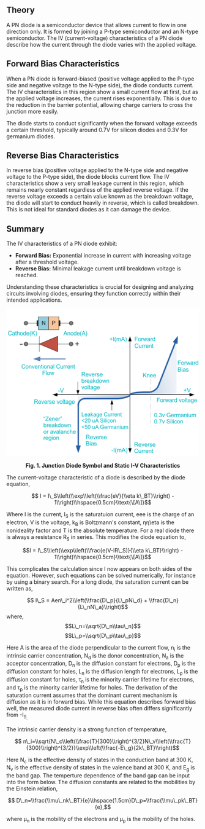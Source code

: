 ## Theory
A PN diode is a semiconductor device that allows current to flow in one direction only. It is formed by joining a P-type semiconductor and an N-type semiconductor. The IV (current-voltage) characteristics of a PN diode describe how the current through the diode varies with the applied voltage.

Forward Bias Characteristics
----------------------------

When a PN diode is forward-biased (positive voltage applied to the P-type side and negative voltage to the N-type side), the diode conducts current. The IV characteristics in this region show a small current flow at first, but as the applied voltage increases, the current rises exponentially. This is due to the reduction in the barrier potential, allowing charge carriers to cross the junction more easily.

The diode starts to conduct significantly when the forward voltage exceeds a certain threshold, typically around 0.7V for silicon diodes and 0.3V for germanium diodes.

Reverse Bias Characteristics
----------------------------

In reverse bias (positive voltage applied to the N-type side and negative voltage to the P-type side), the diode blocks current flow. The IV characteristics show a very small leakage current in this region, which remains nearly constant regardless of the applied reverse voltage. If the reverse voltage exceeds a certain value known as the breakdown voltage, the diode will start to conduct heavily in reverse, which is called breakdown. This is not ideal for standard diodes as it can damage the device.

Summary
-------

The IV characteristics of a PN diode exhibit:

*   **Forward Bias:** Exponential increase in current with increasing voltage after a threshold voltage.
*   **Reverse Bias:** Minimal leakage current until breakdown voltage is reached.

Understanding these characteristics is crucial for designing and analyzing circuits involving diodes, ensuring they function correctly within their intended applications.
<div align="center">
<img src="images/FET.png"/>

**Fig. 1. Junction Diode Symbol and Static I-V Characteristics**
</div>


  

The current-voltage characteristic of a diode is described by the diode equation,

$$ I = I\_S\\left(\\exp\\left(\\frac{eV}{\\eta k\_BT}\\right) - 1\\right)\\hspace{0.5cm}\\text{\[A\]}$$

Where I is the current, I<sub>S</sub> is the saturatuion current, eee is the charge of an electron, V is the voltage, k<sub>B</sub> is Boltzmann's constant, ηη\\eta is the nonideality factor and T is the absolute temperature. For a real diode there is always a resistance R<sub>S</sub> in series. This modifies the diode equation to,

$$I = I\_S\\left(\\exp\\left(\\frac{e(V-IR\_S)}{\\eta k\_BT}\\right) - 1\\right)\\hspace{0.5cm}\\text{\[A\]}$$

This complicates the calculation since I now appears on both sides of the equation. However, such equations can be solved numerically, for instance by using a binary search. For a long diode, the saturation current can be written as,

$$ I\_S = Aen\_i^2\\left(\\frac{D\_p}{L\_pN\_d} + \\frac{D\_n}{L\_nN\_a}\\right)$$
where,
$$L\_n=\\sqrt{D\_n\\tau\_n}$$
$$L\_p=\\sqrt{D\_p\\tau\_p}$$

Here A is the area of the diode perpendicular to the current flow, n<sub>i</sub> is the intrinsic carrier concentration, N<sub>d</sub> is the donor concentration, N<sub>a</sub> is the acceptor concentration, D<sub>n</sub> is the diffusion constant for electrons, D<sub>p</sub> is the diffusion constant for holes, L<sub>n</sub> is the diffusion length for electrons, L<sub>p</sub> is the diffusion constant for holes, &tau;<sub>n</sub> is the minority carrier lifetime for electrons, and &tau;<sub>p</sub> is the minority carrier lifetime for holes. The derivation of the saturation current assumes that the dominant current mechanism is diffusion as it is in forward bias. While this equation describes forward bias well, the measured diode current in reverse bias often differs significantly from -I<sub>S<sub>.

The intrinsic carrier density is a strong function of temperature,

$$ n\_i=\\sqrt{N\_c\\left(\\frac{T}{300}\\right)^{3/2}N\_v\\left(\\frac{T}{300}\\right)^{3/2}}\\exp\\left(\\frac{-E\_g}{2k\_BT}\\right)$$

Here N<sub>c</sub> is the effective density of states in the conduction band at 300 K, N<sub>v</sub> is the effective density of states in the valence band at 300 K, and E<sub>g</sub> is the band gap. The temperture dependence of the band gap can be input into the form below. The diffusion constants are related to the mobilities by the Einstein relation,

$$ D\_n=\\frac{\\mu\_nk\_BT}{e}\\hspace{1.5cm}D\_p=\\frac{\\mu\_pk\_BT}{e},$$

where  μ<sub>n</sub> is the mobility of the electrons and  μ<sub>p</sub> is the mobility of the holes.
 <script id="MathJax-script" async src="https://cdn.jsdelivr.net/npm/mathjax@3.2.2/es5/tex-mml-chtml.js"></script>    
 
